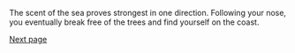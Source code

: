 The scent of the sea proves strongest in one direction. Following
your nose, you eventually break free of the trees and find
yourself on the coast. 

[Next page](128)
